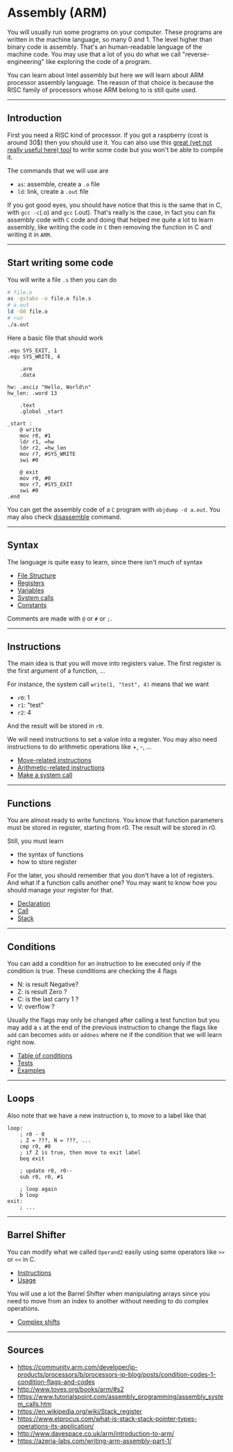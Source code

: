 # Assembly (ARM)

You will usually run some programs on your computer.
These programs are written in the machine language,
so many 0 and 1. The level higher than binary
code is assembly. That's an human-readable language
of the machine code. You may use that a lot of you
do what we call "reverse-engineering" like exploring
the code of a program.

You can learn about Intel assembly but here we will
learn about ARM processor assembly language. The reason
of that choice is because the RISC family of processors
whose ARM belong to is still quite used.

<hr class="sl">

## Introduction

First you need a RISC kind of processor. If you got
a raspberry (cost is around 30$) then you should use it.
You can also use this 
[great (yet not really useful here) tool](https://azm.azerialabs.com/) to write some code
but you won't be able to compile it.

The commands that we will use are

* ``as``: assemble, create a `.o` file
* ``ld``: link, create a `.out` file

If you got good eyes, you should have notice that this
is the same that in C, with ``gcc -c``(.o) and `gcc` (.out).
That's really is the case, in fact you can fix assembly
code with ``C`` code and doing that helped me quite a
lot to learn assembly, like writing the code in ``C`` then
removing the function in C and writing it in ``ARM``.

<hr class="sr">

## Start writing some code

You will write a file ``.s`` then you can do

```bash
# file.o
as -gstabs -o file.o file.s
# a.out
ld -O0 file.o
# run
./a.out
```

Here a basic file that should work

```asm6502
.equ SYS_EXIT, 1
.equ SYS_WRITE, 4

    .arm
    .data

hw: .asciz "Hello, World\n"
hw_len: .word 13

    .text
    .global _start

_start :
    @ write
    mov r0, #1
    ldr r1, =hw
    ldr r2, =hw_len
    mov r7, #SYS_WRITE
    swi #0
    
    @ exit
    mov r0, #0
    mov r7, #SYS_EXIT
    swi #0
.end
```

You can get the assembly code of a ``C`` program
with ``objdump -d a.out``. You may also check
[disassemble](https://visualgdb.com/gdbreference/commands/disassemble)
command.

<hr class="sl">

## Syntax

The language is quite easy to learn, since there
isn't much of syntax
  
* [File Structure](syntax/file.md)
* [Registers](syntax/registers.md)
* [Variables](syntax/variables.md)
* [System calls](syntax/sys.md)
* [Constants](syntax/constants.md)

Comments are made with `@` or `#` or  ``;``.

<hr class="sr">

## Instructions

The main idea is that you will move into registers
value. The first register is the first argument of a
function, ...

For instance, the system call ``write(1, "test", 4)``
means that we want

* ``r0``: 1
* ``r1``: "test"
* ``r2``: 4

And the result will be stored in ``r0``.

We will need instructions to set a value into
a register. You may also need instructions to do arithmetic
operations like +, -, ...

* [Move-related instructions](syntax/move.md)
* [Arithmetic-related instructions](syntax/arithmetic.md)
* [Make a system call](syntax/swi.md)

<hr class="sl">

## Functions

You are almost ready to write functions. You know
that function parameters must be stored in register,
starting from r0. The result will be stored in r0.

Still, you must learn

* the syntax of functions
* how to store register

For the later, you should remember that you don't
have a lot of registers. And what if a function calls
another one? You may want to know how you should manage
your register for that.

* [Declaration](functions/syntax.md)
* [Call](functions/call.md)
* [Stack](functions/stack.md)

<hr class="sr">

## Conditions

You can add a condition for an instruction
to be executed only if the condition is true.
These conditions are checking the 4 flags

* N: is result Negative?
* Z: is result Zero ?
* C: is the last carry 1 ?
* V: overflow ?

Usually the flags may only be changed after calling
a test function but you may add a ``s`` at the end
of the previous instruction to change the flags
like ``add`` can becomes `adds` or `addnes` where
ne if the condition that we will learn right now.

* [Table of conditions](cond/table.md)
* [Tests](cond/tests.md)
* [Examples](cond/examples.md)

<hr class="sl">

## Loops

Also note that we have a new instruction ``b``,
to move to a label like that

```asm6502
loop:
    ; r0 - 0
    ; Z = ???, N = ???, ...
    cmp r0, #0
    ; if Z is true, then move to exit label
    beq exit

    ; update r0, r0--
    sub r0, r0, #1

    ; loop again
    b loop
exit:
    ; ...
```

<hr class="sr">

## Barrel Shifter

You can modify what we called ``Operand2`` easily
using some operators like ``>>`` or `<<` in C.

* [Instructions](bs/instructions.md)
* [Usage](bs/usage.md)

You will use a lot the Barrel Shifter when manipulating
arrays since you need to move from an index to another
without needing to do complex operations.

* [Complex shifts](bs/indexed.md)

<hr class="sl">

## Sources

* <https://community.arm.com/developer/ip-products/processors/b/processors-ip-blog/posts/condition-codes-1-condition-flags-and-codes>
* <http://www.toves.org/books/arm/#s2>
* <https://www.tutorialspoint.com/assembly_programming/assembly_system_calls.htm>
* <https://en.wikipedia.org/wiki/Stack_register>
* <https://www.elprocus.com/what-is-stack-stack-pointer-types-operations-its-application/>
* <http://www.davespace.co.uk/arm/introduction-to-arm/>
* <https://azeria-labs.com/writing-arm-assembly-part-1/>